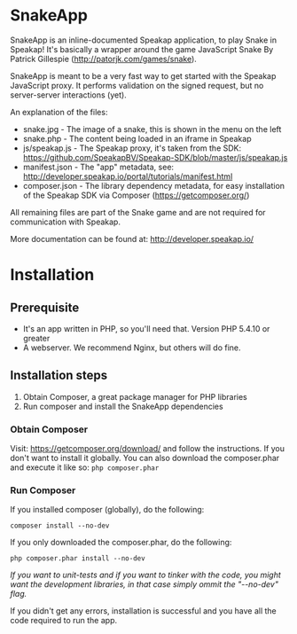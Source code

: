 SnakeApp
========

SnakeApp is an inline-documented Speakap application, to play Snake in Speakap! It's basically a wrapper around the game JavaScript Snake By Patrick Gillespie (http://patorjk.com/games/snake).

SnakeApp is meant to be a very fast way to get started with the Speakap JavaScript proxy. It performs validation on the signed request, but no server-server interactions (yet).

An explanation of the files:

* snake.jpg - The image of a snake, this is shown in the menu on the left
* snake.php - The content being loaded in an iframe in Speakap
* js/speakap.js - The Speakap proxy, it's taken from the SDK: https://github.com/SpeakapBV/Speakap-SDK/blob/master/js/speakap.js
* manifest.json - The "app" metadata, see: http://developer.speakap.io/portal/tutorials/manifest.html
* composer.json - The library dependency metadata, for easy installation of the Speakap SDK via Composer (https://getcomposer.org/)

All remaining files are part of the Snake game and are not required for communication with Speakap.

More documentation can be found at: http://developer.speakap.io/


Installation
============

## Prerequisite
* It's an app written in PHP, so you'll need that. Version PHP 5.4.10 or greater
* A webserver. We recommend Nginx, but others will do fine.

## Installation steps
1. Obtain Composer, a great package manager for PHP libraries
2. Run composer and install the SnakeApp dependencies


### Obtain Composer
Visit: https://getcomposer.org/download/ and follow the instructions. If you don't want to install it globally. You can also download the composer.phar and execute it like so: `php composer.phar`

### Run Composer
If you installed composer (globally), do the following:

    composer install --no-dev

If you only downloaded the composer.phar, do the following:

    php composer.phar install --no-dev


*If you want to unit-tests and if you want to tinker with the code, you might want the development libraries, in that case simply ommit the "--no-dev" flag.*

If you didn't get any errors, installation is successful and you have all the code required to run the app.

